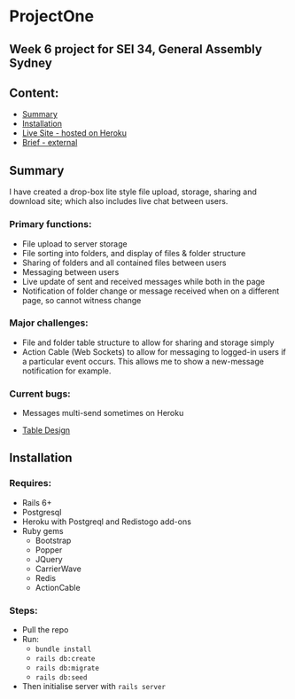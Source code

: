 # ProjectOne

## Week 6 project for SEI 34, General Assembly Sydney

## Content:

- [Summary](#Summary)
- [Installation](#Installation)
- [Live Site - hosted on Heroku](https://chrskerr-projectone.herokuapp.com)
- [Brief - external](https://gist.github.com/wofockham/42880541c94121516109)


## Summary
I have created a drop-box lite style file upload, storage, sharing and download site; which also includes live chat between users.

### Primary functions:
- File upload to server storage
- File sorting into folders, and display of files & folder structure 
- Sharing of folders and all contained files between users
- Messaging between users
- Live update of sent and received messages while both in the page
- Notification of folder change or message received when on a different page, so cannot witness change

### Major challenges:
- File and folder table structure to allow for sharing and storage simply 
- Action Cable (Web Sockets) to allow for messaging to logged-in users if a particular event occurs. This allows me to show a new-message notification for example.

### Current bugs:
- Messages multi-send sometimes on Heroku

- [Table Design](https://docs.google.com/presentation/d/1ODImeVmxoO8LnUwSr4AdAa0sZUfOBDUoQR8W5_o0DjY/edit?usp=sharing)


## Installation

### Requires:
- Rails 6+
- Postgresql
- Heroku with Postgreql and Redistogo add-ons 
- Ruby gems
    - Bootstrap
    - Popper
    - JQuery
    - CarrierWave
    - Redis
    - ActionCable

### Steps:
- Pull the repo
- Run:
    - `bundle install`
    - `rails db:create`
    - `rails db:migrate`
    - `rails db:seed`
- Then initialise server with `rails server`
